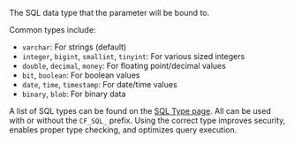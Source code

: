 The SQL data type that the parameter will be bound to.
	
Common types include:
- `varchar`: For strings (default)
- `integer`, `bigint`, `smallint`, `tinyint`: For various sized integers
- `double`, `decimal`, `money`: For floating point/decimal values
- `bit`, `boolean`: For boolean values
- `date`, `time`, `timestamp`: For date/time values
- `binary`, `blob`: For binary data

A list of SQL types can be found on the [SQL Type page](/guides/cookbooks/Sql-Types.html). All can be used with or without the `CF_SQL_` prefix.
	Using the correct type improves security, enables proper type checking, and optimizes query execution. 
